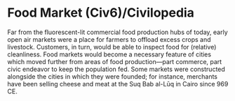 # Food Market (Civ6)/Civilopedia

Far from the fluorescent-lit commercial food production hubs of today, early open air markets were a place for farmers to offload excess crops and livestock. Customers, in turn, would be able to inspect food for (relative) cleanliness.
Food markets would become a necessary feature of cities which moved further from areas of food production—part commerce, part civic endeavor to keep the population fed. Some markets were constructed alongside the cities in which they were founded; for instance, merchants have been selling cheese and meat at the Suq Bab al-Lūq in Cairo since 969 CE.